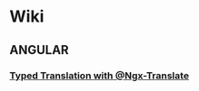 # Wiki

## ANGULAR
### [Typed Translation with @Ngx-Translate](angular/typed-translation-with-ngx-translate.md)
